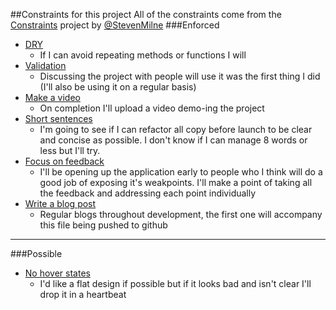 ##Constraints for this project
All of the constraints come from the [Constraints](constraints.co/) project by [@StevenMilne](twitter.com/StevenMilne)
###Enforced
- [DRY](constraints.co/WD1-47)
    - If I can avoid repeating methods or functions I will
- [Validation](constraints.co/WD1-20)
    - Discussing the project with people will use it was the first thing I did (I'll also be using it on a regular basis)
- [Make a video](constraints.co/WD1-31)
    - On completion I'll upload a video demo-ing the project
- [Short sentences](constraints.co/WD1-07)
    - I'm going to see if I can refactor all copy before launch to be clear and concise as possible. I don't know if I can manage 8 words or less but I'll try.
- [Focus on feedback](constraints.co/WD1-33)
    - I'll be opening up the application early to people who I think will do a good job of exposing it's weakpoints. I'll make a point of taking all the feedback and addressing each point individually
- [Write a blog post](constraints.co/WD1-42)
    - Regular blogs throughout development, the first one will accompany this file being pushed to github

---

###Possible
- [No hover states](constraints.co/WD1-10)
    - I'd like a flat design if possible but if it looks bad and isn't clear I'll drop it in a heartbeat